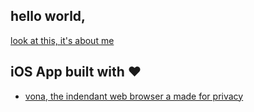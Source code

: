 ## hello world, 
[look at this, it's about me](/about/)

## iOS App built with ♥️

- [vona, the indendant web browser a made for privacy](/vona)
